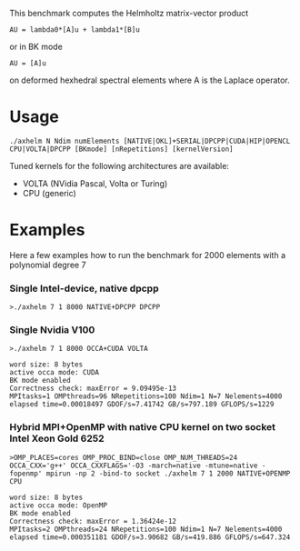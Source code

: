 This benchmark computes the Helmholtz matrix-vector product
```
AU = lambda0*[A]u + lambda1*[B]u
```
or in BK mode
```
AU = [A]u
```
on deformed hexhedral spectral elements where A is the Laplace operator.

# Usage

```
./axhelm N Ndim numElements [NATIVE|OKL]+SERIAL|DPCPP|CUDA|HIP|OPENCL CPU|VOLTA|DPCPP [BKmode] [nRepetitions] [kernelVersion]
```
Tuned kernels for the following architectures are available:
* VOLTA (NVidia Pascal, Volta or Turing)
* CPU (generic)	

# Examples
Here a few examples how to run the benchmark for 2000 elements with a polynomial degree 7

### Single Intel-device, native dpcpp
```
>./axhelm 7 1 8000 NATIVE+DPCPP DPCPP
```

### Single Nvidia V100
```
>./axhelm 7 1 8000 OCCA+CUDA VOLTA

word size: 8 bytes
active occa mode: CUDA
BK mode enabled
Correctness check: maxError = 9.09495e-13
MPItasks=1 OMPthreads=96 NRepetitions=100 Ndim=1 N=7 Nelements=4000 elapsed time=0.00018497 GDOF/s=7.41742 GB/s=797.189 GFLOPS/s=1229 
```

### Hybrid MPI+OpenMP with native CPU kernel on two socket Intel Xeon Gold 6252
```
>OMP_PLACES=cores OMP_PROC_BIND=close OMP_NUM_THREADS=24 OCCA_CXX='g++' OCCA_CXXFLAGS='-O3 -march=native -mtune=native -fopenmp' mpirun -np 2 -bind-to socket ./axhelm 7 1 2000 NATIVE+OPENMP CPU

word size: 8 bytes
active occa mode: OpenMP
BK mode enabled
Correctness check: maxError = 1.36424e-12
MPItasks=2 OMPthreads=24 NRepetitions=100 Ndim=1 N=7 Nelements=4000 elapsed time=0.000351181 GDOF/s=3.90682 GB/s=419.886 GFLOPS/s=647.324
```
